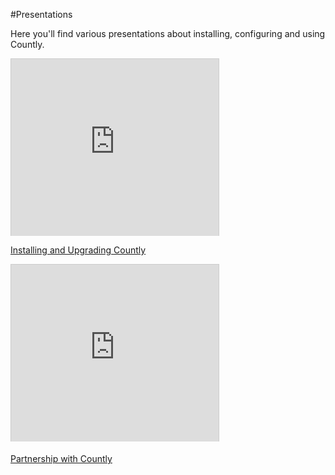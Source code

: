 #Presentations

Here you'll find various presentations about installing, configuring and using Countly. 

<iframe src="http://www.slideshare.net/slideshow/embed_code/20285243?rel=0" 
width="332" height="283" frameborder="0" marginwidth="0" marginheight="0" scrolling="no" 
style="border:1px solid #CCC;border-width:1px 1px 0;margin-bottom:0px" 
allowfullscreen webkitallowfullscreen mozallowfullscreen> </iframe> 
<div style="margin-bottom:0px">
<a href="http://www.slideshare.net/countly/installing-and-upgrading-countly" 
title="Installing and Upgrading Countly" target="_blank"><p>Installing and Upgrading Countly</p></a>
</div>

<iframe src="http://www.slideshare.net/slideshow/embed_code/24954567" 
width="332" height="283" frameborder="0" marginwidth="0" marginheight="0" scrolling="no" 
style="border:1px solid #CCC;border-width:1px 1px 0;margin-bottom:5px" 
allowfullscreen webkitallowfullscreen mozallowfullscreen> </iframe> 
<div style="margin-bottom:5px"> 
<a href="http://www.slideshare.net/countly/partnership-with-countly" 
title="Partnership with Countly" target="_blank"><p>Partnership with Countly</p></a> 
</div>
